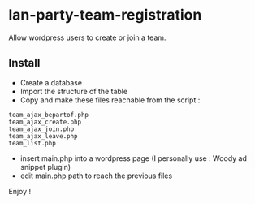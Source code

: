 # lan-party-team-registration
Allow wordpress users to create or join a team.

## Install

- Create a database
- Import the structure of the table
- Copy and make these files reachable from the script :
```
team_ajax_bepartof.php
team_ajax_create.php
team_ajax_join.php
team_ajax_leave.php
team_list.php
```
- insert main.php into a wordpress page (I personally use : Woody ad snippet plugin)
- edit main.php path to reach the previous files

Enjoy !
